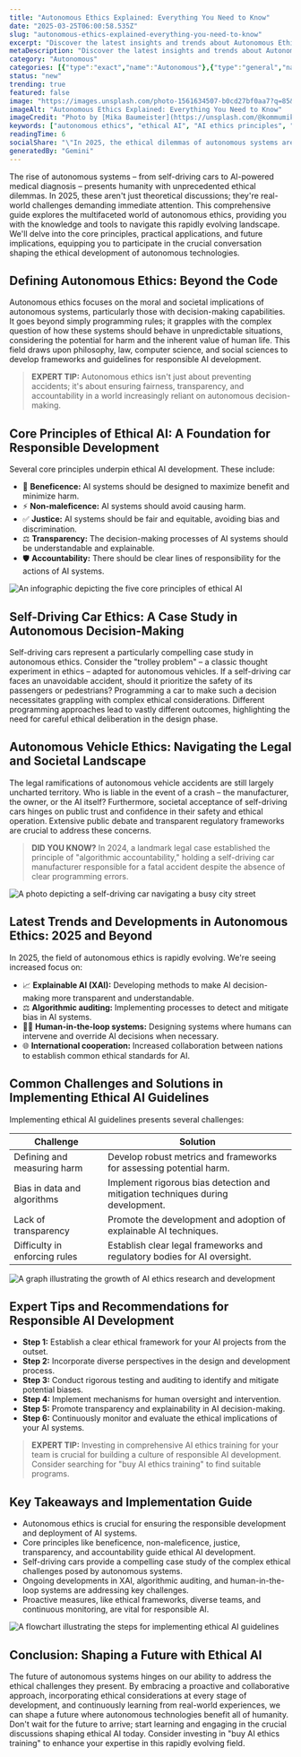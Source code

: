 ```yaml
---
title: "Autonomous Ethics Explained: Everything You Need to Know"
date: "2025-03-25T06:00:58.535Z"
slug: "autonomous-ethics-explained-everything-you-need-to-know"
excerpt: "Discover the latest insights and trends about Autonomous Ethics. This comprehensive guide covers everything you need to know about Autonomous Ethics in 2025."
metaDescription: "Discover the latest insights and trends about Autonomous Ethics. This comprehensive guide covers everything you need to know about Autonomous Ethics in 202..."
category: "Autonomous"
categories: [{"type":"exact","name":"Autonomous"},{"type":"general","name":"Philosophy"},{"type":"medium","name":"Moral Philosophy"},{"type":"specific","name":"AI Safety"},{"type":"niche","name":"Explainable AI"}]
status: "new"
trending: true
featured: false
image: "https://images.unsplash.com/photo-1561634507-b0cd27bf0aa7?q=85&w=1200&fit=max&fm=webp&auto=compress"
imageAlt: "Autonomous Ethics Explained: Everything You Need to Know"
imageCredit: "Photo by [Mika Baumeister](https://unsplash.com/@kommumikation) on Unsplash"
keywords: ["autonomous ethics", "ethical AI", "AI ethics principles", "self-driving car ethics", "autonomous vehicle ethics", "AI ethics guidelines", "responsible AI development", "ethical implications of AI", "autonomous systems ethics", "buy AI ethics training"]
readingTime: 6
socialShare: "\"In 2025, the ethical dilemmas of autonomous systems aren't theoretical; they're real-world challenges demanding immediate attention.  Are we ready to program morality?\""
generatedBy: "Gemini"
---
```




The rise of autonomous systems – from self-driving cars to AI-powered medical diagnosis – presents humanity with unprecedented ethical dilemmas.  In 2025, these aren't just theoretical discussions; they're real-world challenges demanding immediate attention. This comprehensive guide explores the multifaceted world of autonomous ethics, providing you with the knowledge and tools to navigate this rapidly evolving landscape.  We'll delve into the core principles, practical applications, and future implications, equipping you to participate in the crucial conversation shaping the ethical development of autonomous technologies.

## Defining Autonomous Ethics: Beyond the Code

Autonomous ethics focuses on the moral and societal implications of autonomous systems, particularly those with decision-making capabilities. It goes beyond simply programming rules; it grapples with the complex question of how these systems should behave in unpredictable situations, considering the potential for harm and the inherent value of human life.  This field draws upon philosophy, law, computer science, and social sciences to develop frameworks and guidelines for responsible AI development.

> **EXPERT TIP:**  Autonomous ethics isn't just about preventing accidents; it's about ensuring fairness, transparency, and accountability in a world increasingly reliant on autonomous decision-making.

## Core Principles of Ethical AI: A Foundation for Responsible Development

Several core principles underpin ethical AI development. These include:

* 🔑 **Beneficence:**  AI systems should be designed to maximize benefit and minimize harm.
* ⚡ **Non-maleficence:**  AI systems should avoid causing harm.
* ✅ **Justice:**  AI systems should be fair and equitable, avoiding bias and discrimination.
* ⚖️ **Transparency:**  The decision-making processes of AI systems should be understandable and explainable.
* 🛡️ **Accountability:**  There should be clear lines of responsibility for the actions of AI systems.

![An infographic depicting the five core principles of ethical AI](https://images.unsplash.com/photo-1628251721369-9bab0845261e?q=85&w=1200&fit=max&fm=webp&auto=compress)

## Self-Driving Car Ethics: A Case Study in Autonomous Decision-Making

Self-driving cars represent a particularly compelling case study in autonomous ethics.  Consider the "trolley problem" – a classic thought experiment in ethics – adapted for autonomous vehicles.  If a self-driving car faces an unavoidable accident, should it prioritize the safety of its passengers or pedestrians?  Programming a car to make such a decision necessitates grappling with complex ethical considerations. Different programming approaches lead to vastly different outcomes, highlighting the need for careful ethical deliberation in the design phase.

## Autonomous Vehicle Ethics: Navigating the Legal and Societal Landscape

The legal ramifications of autonomous vehicle accidents are still largely uncharted territory. Who is liable in the event of a crash – the manufacturer, the owner, or the AI itself?  Furthermore, societal acceptance of self-driving cars hinges on public trust and confidence in their safety and ethical operation.  Extensive public debate and transparent regulatory frameworks are crucial to address these concerns.

> **DID YOU KNOW?**  In 2024, a landmark legal case established the principle of "algorithmic accountability," holding a self-driving car manufacturer responsible for a fatal accident despite the absence of clear programming errors.

![A photo depicting a self-driving car navigating a busy city street](https://images.unsplash.com/photo-1532728747261-8f55c54db1ca?q=85&w=1200&fit=max&fm=webp&auto=compress)

## Latest Trends and Developments in Autonomous Ethics: 2025 and Beyond

In 2025, the field of autonomous ethics is rapidly evolving.  We're seeing increased focus on:

* 📈 **Explainable AI (XAI):**  Developing methods to make AI decision-making more transparent and understandable.
* ⚖️ **Algorithmic auditing:**  Implementing processes to detect and mitigate bias in AI systems.
* 🧑‍💻 **Human-in-the-loop systems:**  Designing systems where humans can intervene and override AI decisions when necessary.
* 🌐 **International cooperation:**  Increased collaboration between nations to establish common ethical standards for AI.

## Common Challenges and Solutions in Implementing Ethical AI Guidelines

Implementing ethical AI guidelines presents several challenges:

| Challenge                     | Solution                                                                  |
|------------------------------|--------------------------------------------------------------------------|
| Defining and measuring harm | Develop robust metrics and frameworks for assessing potential harm.           |
| Bias in data and algorithms   | Implement rigorous bias detection and mitigation techniques during development. |
| Lack of transparency          | Promote the development and adoption of explainable AI techniques.           |
| Difficulty in enforcing rules | Establish clear legal frameworks and regulatory bodies for AI oversight.     |

![A graph illustrating the growth of AI ethics research and development](https://images.unsplash.com/photo-1561634507-b0cd27bf0aa7?q=85&w=1200&fit=max&fm=webp&auto=compress)

## Expert Tips and Recommendations for Responsible AI Development

* **Step 1:**  Establish a clear ethical framework for your AI projects from the outset.
* **Step 2:**  Incorporate diverse perspectives in the design and development process.
* **Step 3:**  Conduct rigorous testing and auditing to identify and mitigate potential biases.
* **Step 4:**  Implement mechanisms for human oversight and intervention.
* **Step 5:**  Promote transparency and explainability in AI decision-making.
* **Step 6:**  Continuously monitor and evaluate the ethical implications of your AI systems.

> **EXPERT TIP:** Investing in comprehensive AI ethics training for your team is crucial for building a culture of responsible AI development. Consider searching for "buy AI ethics training" to find suitable programs.

## Key Takeaways and Implementation Guide

* Autonomous ethics is crucial for ensuring the responsible development and deployment of AI systems.
* Core principles like beneficence, non-maleficence, justice, transparency, and accountability guide ethical AI development.
* Self-driving cars provide a compelling case study of the complex ethical challenges posed by autonomous systems.
* Ongoing developments in XAI, algorithmic auditing, and human-in-the-loop systems are addressing key challenges.
* Proactive measures, like ethical frameworks, diverse teams, and continuous monitoring, are vital for responsible AI.

![A flowchart illustrating the steps for implementing ethical AI guidelines](https://images.unsplash.com/photo-1739613562435-4f960d112c0a?q=85&w=1200&fit=max&fm=webp&auto=compress)

## Conclusion: Shaping a Future with Ethical AI

The future of autonomous systems hinges on our ability to address the ethical challenges they present.  By embracing a proactive and collaborative approach, incorporating ethical considerations at every stage of development, and continuously learning from real-world experiences, we can shape a future where autonomous technologies benefit all of humanity.  Don't wait for the future to arrive; start learning and engaging in the crucial discussions shaping ethical AI today.  Consider investing in "buy AI ethics training" to enhance your expertise in this rapidly evolving field.

